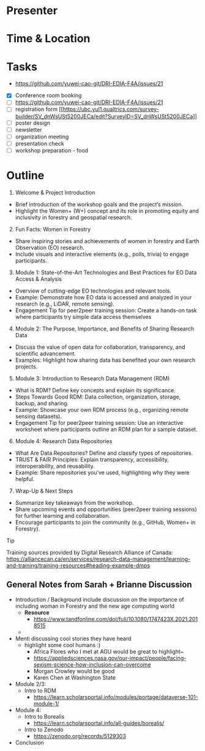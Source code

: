 # Presenter
# Time & Location
# Tasks
- https://github.com/yuwei-cao-git/DRI-EDIA-F4A/issues/21
- [x] Conference room booking
- [ ] https://github.com/yuwei-cao-git/DRI-EDIA-F4A/issues/21
- [ ] registration form [[https://ubc.yul1.qualtrics.com/survey-builder/SV_dnWsUSt5200JECa/edit?SurveyID=SV_dnWsUSt5200JECa]]
- [ ] poster design
- [ ] newsletter
- [ ] organization meeting
- [ ] presentation check
- [ ] workshop preparation - food

# Outline
1. Welcome & Project Introduction
  - Brief introduction of the workshop goals and the project’s mission.
  - Highlight the Women+ (W+) concept and its role in promoting equity and inclusivity in forestry and geospatial research.
2. Fun Facts: Women in Forestry
  - Share inspiring stories and achievements of women in forestry and Earth Observation (EO) research.
  - Include visuals and interactive elements (e.g., polls, trivia) to engage participants.
3. Module 1: State-of-the-Art Technologies and Best Practices for EO Data Access & Analysis
- Overview of cutting-edge EO technologies and relevant tools.
- Example: Demonstrate how EO data is accessed and analyzed in your research (e.g., LiDAR, remote sensing).
- Engagement Tip for peer2peer training session: Create a hands-on task where participants try simple data access themselves
4. Module 2: The Purpose, Importance, and Benefits of Sharing Research Data
- Discuss the value of open data for collaboration, transparency, and scientific advancement.
- Examples: Highlight how sharing data has benefited your own research projects.
5. Module 3: Introduction to Research Data Management (RDM)
- What is RDM? Define key concepts and explain its significance.
- Steps Towards Good RDM: Data collection, organization, storage, backup, and sharing.
- Example: Showcase your own RDM process (e.g., organizing remote sensing datasets).
- Engagement Tip for peer2peer training session: Use an interactive worksheet where participants outline an RDM plan for a sample dataset.
6. Module 4: Research Data Repositories
- What Are Data Repositories? Define and classify types of repositories.
- TRUST & FAIR Principles: Explain transparency, accessibility, interoperability, and reusability.
- Example: Share repositories you’ve used, highlighting why they were helpful.
7. Wrap-Up & Next Steps
- Summarize key takeaways from the workshop.
- Share upcoming events and opportunities (peer2peer training sessions) for further learning and collaboration.
- Encourage participants to join the community (e.g., GitHub, Women+ in Forestry).

> [!TIP]
> Training sources provided by Digital Research Alliance of Canada: https://alliancecan.ca/en/services/research-data-management/learning-and-training/training-resources#heading-example-dmps


## General Notes from Sarah + Brianne Discussion
- Introduction  / Background include discussion on the importance of including woman in Forestry and the new age computing world 
	- **Resource**
		- https://www.tandfonline.com/doi/full/10.1080/1747423X.2021.2018515
	-
- Menti discussing cool stories they have heard 
	- highlight some cool humans :) 
		- Africa Flores who I met at AGU would be great to highlight~ 
		- https://appliedsciences.nasa.gov/our-impact/people/facing-sexism-science-how-inclusion-can-overcome
		- Morgan Crowley would be good 
		- Karen Chen at Washington State
- Module 2/3: 
	- Intro to RDM 
		- https://learn.scholarsportal.info/modules/portage/dataverse-101-module-1/
- Module 4: 
	- Intro to Borealis 
		- https://learn.scholarsportal.info/all-guides/borealis/
	- Intro to Zenodo 
		- https://zenodo.org/records/5129303
- Conclusion 